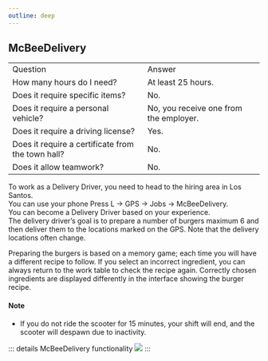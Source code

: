 ```yaml
---
outline: deep
---
```


## McBeeDelivery

<table>
    <tr>
        <td>Question</td>
        <td>Answer</td>
    </tr>
    <tr>
        <td>How many hours do I need?</td>
        <td>At least 25 hours.</td>
    </tr>
    <tr>
        <td>Does it require specific items?</td>
        <td>No.</td>
    </tr>
    <tr>
        <td>Does it require a personal vehicle?</td>
        <td>No, you receive one from the employer.</td>
    </tr>
    <tr>
        <td>Does it require a driving license?</td>
        <td>Yes.</td>
    </tr>
    <tr>
        <td>Does it require a certificate from the town hall?</td>
        <td>No.</td>
    </tr>
    <tr>
        <td>Does it allow teamwork?</td>
        <td>No.</td>
    </tr>
</table>

To work as a <span class="button-p-job">Delivery Driver</span>, you need to head to the hiring area in Los Santos.
<br>You can use your phone <span class="button-p-job">Press L -> GPS -> Jobs -> McBeeDelivery</span>.
<br>You can become a <span class="button-p-job">Delivery Driver</span> based on your experience.
<br>The delivery driver’s goal is to prepare a number of burgers <span class="button-r-job">maximum 6</span> and then deliver them to the locations marked on the <span class="button-p-job">GPS</span>. Note that the delivery locations often change.

Preparing the burgers is based on a memory game; each time you will have a different recipe to follow. If you select an incorrect ingredient, you can always return to the work table to check the recipe again. Correctly chosen ingredients are displayed differently in the interface showing the burger recipe.

#### <span class="button-p-job"><b>Note</b></span>

- If you do not ride the scooter for <span class="button-r-job">15 minutes</span>, your shift will end, and the scooter will despawn due to inactivity.

::: details McBeeDelivery functionality
  <img src="https://i.imgur.com/UDiJlxm.gif"/>
:::